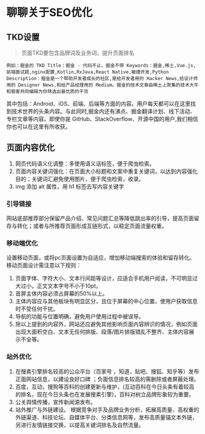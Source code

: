 # 聊聊关于SEO优化

## TKD设置
> 页面TKD要包含品牌词及业务词，提升页面排名 
```
例如：掘金的 TKD Title：掘金 - 代码不止，掘金不停 Keywords：掘金,稀土,Vue.js,前端面试题,nginx配置,Kotlin,RxJava,React Native,敏捷开发,Python Description：掘金是一个帮助开发者成长的社区,是给开发者用的 Hacker News,给设计师用的 Designer News,和给产品经理用的 Medium。掘金的技术文章由稀土上聚集的技术大牛和极客共同编辑为你筛选出最优质的干货
```
其中包括：Android、iOS、前端、后端等方面的内容。用户每天都可以在这里找到技术世界的头条内容。与此同时,掘金内还有沸点、掘金翻译计划、线下活动、专栏文章等内容。即使你是 GitHub、StackOverflow、开源中国的用户,我们相信你也可以在这里有所收获。
## 页面内容优化
1. 网页代码语义化调整：多使用语义话标签，便于爬虫检索。
2. 页面内容关键词强化：在页面大小标题和文案中重复关键词，以达到内容强化目的；关键词汇避免使用图片，便于爬虫检索，收录。 
3. img 添加 alt 属性，用 h1 标签去写内容关键字
### 引导链接
网站底部推荐部分保留产品介绍、常见问题汇总等降低跳出率的引导，提高页面留存与转化；或者与所推荐页面形成互链形式，以稳定页面流量权重。
### 移动端优化
设置移动页面，或将pc页面设置为自适应，增加移动端搜索的体验和留存转化。 移动页面设计需注意以下规则： 
1. 页面字体、字符大小、文本行间距等设计，应适合手机用户阅读，不可明显过大过小，正文文本字号不小于10pt。 
2. 首屏主体内容必须占屏幕的50%以上。 
3. 主体内容应与其他板块有明显区分，且位于屏幕的中心位置，使用户获取信息时不受任何干扰。 
4. 导航的功能与位置明确，避免用户使用过程中被误导。 
5. 除以上提到的内容外，网站还应避免其他影响页面内容辨识的情况，例如页面出现大面积空白、文本无任何排版、段落/图片排版错乱不整齐、主体内容展示不全等。
### 站外优化
1. 在搜素引擎排名较高的公众平台（百家号 ，知道，贴吧、搜狐、知乎等）发布正面网站信息，以建设良好口碑 ；负面信息排名较高的需删除或者屏蔽处理。
2. 百度，互动，搜狗等百科的创建更新与维护，(互动百科在今日头条有着较高的排名，现在今日头条也在发展搜素引擎)，百科对树立品牌形象较为重要。 
3. 公关舆情传播，宣传新闻源发布。 
4. 站外推广与外链建设。 根据竞争对手及品牌业务分析，拓展高质量、高权重的外链渠道、科技论坛、自媒体平台、分类信息网等，发布高质量锚文本外链，另进行友情链接交换，以提高关键词排名及自然流量。
